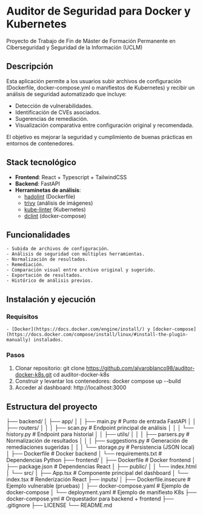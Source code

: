# Auditor de Seguridad para Docker y Kubernetes

Proyecto de Trabajo de Fin de Máster de Formación Permanente en Ciberseguridad y Seguridad de la Información (UCLM)

## Descripción

Esta aplicación permite a los usuarios subir archivos de configuración (Dockerfile, docker-compose.yml o manifiestos de Kubernetes)
y recibir un análisis de seguridad automatizado que incluye:

- Detección de vulnerabilidades.
- Identificación de CVEs asociados.
- Sugerencias de remediación.
- Visualización comparativa entre configuración original y recomendada.

El objetivo es mejorar la seguridad y cumplimiento de buenas prácticas en entornos de contenedores.

## Stack tecnológico

- **Frontend**: React + Typescript + TailwindCSS
- **Backend**: FastAPI
- **Herraminetas de análisis**:
    - [hadolint](https://github.com/hadolint/hadolint) (Dockerfile)
    - [trivy](https://github.com/aquasecurity/trivy) (análisis de imágenes)
    - [kube-linter](https://github.com/stackrox/kube-linter) (Kubernetes)
    - [dclint](https://github.com/zavoloklom/docker-compose-linter) (docker-compose) 

## Funcionalidades

    - Subida de archivos de configuración.
    - Análisis de seguridad con múltiples herramientas.
    - Normalización de resultados.
    - Remediación.
    - Comparación visual entre archivo original y sugerido.
    - Exportación de resultados.
    - Histórico de análisis previos.

## Instalación y ejecución

### Requisitos

    - [Docker](https://docs.docker.com/engine/install/) y [docker-compose](https://docs.docker.com/compose/install/linux/#install-the-plugin-manually) instalados.

### Pasos

1. Clonar repositorio:
git clone https://github.com/alvaroblanco98/auditor-docker-k8s.git
cd auditor-docker-k8s
2. Construir y levantar los contenedores:
docker compose up --build
3. Acceder al dashboard:
http://localhost:3000

## Estructura del proyecto

├── backend/
│ ├── app/
│ │ ├── main.py           # Punto de entrada FastAPI
│ │ ├── routers/
│ │ │ ├── scan.py         # Endpoint principal de análisis
│ │ │ └── history.py      # Endpoint para historial
│ │ ├── utils/
│ │ │ ├── parsers.py      # Normalización de resultados
│ │ │ ├── suggestions.py  # Generación de remediaciones sugeridas
│ │ │ └── storage.py      # Persistencia (JSON local)
│ ├── Dockerfile          # Docker backend
│ └── requirements.txt    # Dependencias Python
├── frontend/
│ ├── Dockerfile          # Docker frontend
│ ├── package.json        # Dependencias React
│ ├── public/
│ │ └── index.html
│ └── src/
│ ├── App.tsx             # Componente principal del dashboard
│ └── index.tsx           # Renderización React
├── inputs/
│ ├── Dockerfile.insecure # Ejemplo vulnerable (pruebas)
│ ├── docker-compose.yaml # Ejemplo de docker-compose
│ └── deployment.yaml     # Ejemplo de manifiesto K8s
├── docker-compose.yml    # Orquestador para backend + frontend
├── .gitignore
├── LICENSE
└── README.md
